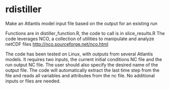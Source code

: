 # rdistiller
Make an Atlantis model input file based on the output for an existing run

Functions are in distiller_function.R, the code to call is in slice_results.R
The code leverages NCO, a collection of utilities to manipulate and analyze netCDF files http://nco.sourceforge.net/nco.html

The code has been tested on Linux, with outputs from several Atlantis models.
It requires two inputs, the current initial conditions NC file and the run output NC file. The user should also specify the desired name of the output file. The code will automatically extract the last time step from the file and reads all variables and attributes from the nc file. No additional inputs or files are needed.

